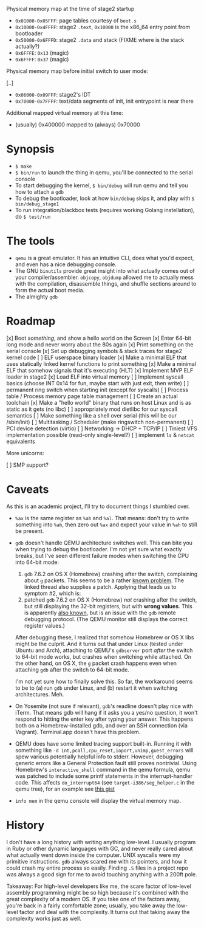 Physical memory map at the time of stage2 startup

- `0x01000-0x05FFF`: page tables courtesy of `boot.s`
- `0x10000-0x4FFFF`: stage2 `.text`, `0x10000` is the x86_64 entry point from bootloader
- `0x50000-0x6FFFD`: stage2 `.data` and stack (FIXME where is the stack actually?)
- `0x6FFFE`: `0x13` (magic)
- `0x6FFFF`: `0x37` (magic)

Physical memory map before initial switch to user mode:

[..]
- `0x06000-0x09FFF`: stage2's IDT
- `0x70000-0x7FFFF`: text/data segments of init, init entrypoint is near there

Additional mapped virtual memory at this time:
- (usually) 0x400000 mapped to (always) 0x70000


Synopsis
=========
- `$ make`
- `$ bin/run` to launch the thing in qemu, you'll be connected to the serial console
- To start debugging the kernel, `$ bin/debug` will run qemu and tell you how to attach a `gdb`
- To debug the bootloader, look at how `bin/debug` skips it, and play with `$ bin/debug_stage1`
- To run integration/blackbox tests (requires working Golang instellation), do `$ test/run`


The tools
=========
- `qemu` is a great emulator. It has an intuitive CLI, does what you'd expect, and even has a nice debugging console.
- The GNU `binutils` provide great insight into what actually comes out of your compiler/assembler. `objcopy`, `objdump` allowed me to actually mess with the compilation, disassemble things, and shuffle sections around to form the actual boot media.
- The almighty `gdb`


Roadmap
=====
[x] Boot *something*, and show a hello world on the Screen
[x] Enter 64-bit long mode and never worry about the 80s again
[x] Print something on the serial console
[x] Set up debugging symbols & stack traces for stage2 kernel code
[ ] ELF userspace binary loader
  [x] Make a minimal ELF that uses statically linked kernel functions to print something
  [x] Make a minimal ELF that somehow signals that it's executing (HLT)
  [x] Implement MVP ELF loader in stage2
  [x] Load ELF into virtual memory
[ ] Implement syscall basics (choose INT 0x14 for fun, maybe start with just exit, then write)
[ ] permanent ring switch when starting init (except for syscalls)
[ ] Process table / Process memory page table management
[ ] Create an actual toolchain
  [x] Make a "hello world" binary that runs on host Linux and is as static as it gets (no libc)
  [ ] appropriately mod dietlibc for our syscall semantics
[ ] Make something like a shell over serial (this will be our /sbin/init)
[ ] Multitasking / Scheduler (make ringswitch non-permanent)
[ ] PCI device detection (virtio)
[ ] Networking -> DHCP + TCP/IP
[ ] Tiniest VFS implementation possible (read-only single-level?)
[ ] implement `ls` & `netcat` equivalents

More unicorns:

[ ] SMP support?

Caveats
=======
As this is an academic project, I'll try to document things I stumbled over.

- `%ax` is the same register as `%ah` and `%al`. That means: don't try to write something into `%ah`, then zero out `%ax` and expect your value in `%ah` to still be present.

- `gdb` doesn't handle QEMU architecture switches well. This can bite you when trying to debug the bootloader. I'm not yet sure what exactly breaks, but I've seen different failure modes when switching the CPU into 64-bit mode:
  1. `gdb` 7.6.2 on OS X (Homebrew) crashing after the switch, complaining about `g` packets. This seems to be a rather [known problem](http://www.cygwin.com/ml/gdb-patches/2012-03/msg00116.html). The linked thread also supplies a patch. Applying that leads us to symptom #2, which is:
  2. patched `gdb` 7.6.2 on OS X (Homebrew) *not* crashing after the switch, but still displaying the 32-bit registers, but with **wrong values**. This is apparently [also known](http://sourceware-org.1504.n7.nabble.com/Switching-architectures-from-a-remote-target-td111541.html), but is an issue with the `gdb` remote debugging protocol. (The QEMU monitor still displays the correct register values.)

  After debugging these, I realized that somehow Homebrew or OS X libs might be the culprit. And it turns out that under Linux (tested under Ubuntu and Arch), attaching to QEMU's `gdbserver` port *after* the switch to 64-bit mode works, but crashes when switching while attached. On the other hand, on OS X, the `g` packet crash happens even when attaching `gdb` after the switch to 64-bit mode.

  I'm not yet sure how to finally solve this. So far, the workaround seems to be to (a) run `gdb` under Linux, and (b) restart it when switching architectures. Meh.

- On Yosemite (not sure if relevant), `gdb`'s readline doesn't play nice with iTerm. That means gdb will hang if it asks you a yes/no question, it won't respond to hitting the enter key after typing your answer. This happens both on a Homebrew-installed gdb, and over an SSH connection (via Vagrant). Terminal.app doesn't have this problem.

- QEMU does have some limited tracing support built-in. Running it with something like `-d int,pcall,cpu_reset,ioport,unimp,guest_errors` will spew various potentially helpful info to stderr. However, debugging generic errors like a General Protection fault still proves nontrivial. Using Homebrew's `interactive_shell` command in the qemu formula, qemu was patched to include some printf statements in the interrupt-handler code. This affects `do_interrupt64` (see `target-i386/seg_helper.c` in the qemu tree), for an example see [this gist](https://gist.github.com/315a19081f825583acf7)

- `info mem` in the qemu console will display the virtual memory map.

History
=======
I don't have a long history with writing anything low-level. I usually program in Ruby or other dynamic languages with GC, and never really cared about what actually went down inside the computer. UNIX syscalls were my primitive instructions. `gdb` always scared me with its pointers, and how it could crash my entire process so easily. Finding `.S` files in a project repo was always a good sign for me to avoid touching anything with a 200ft pole.

Takeaway: For high-level developers like me, the scare factor of low-level assembly programming might be so high because it's combined with the great complexity of a modern OS. If you take one of the factors away, you're back in a fairly comfortable zone; usually, you take away the low-level factor and deal with the complexity. It turns out that taking away the complexity works just as well.
